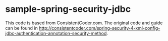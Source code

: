# sample-spring-security-jdbc

This code is based from ConsistentCoder.com. The original code and guide can be found in http://consistentcoder.com/spring-security-4-xml-config-jdbc-authentication-annotation-security-method.
